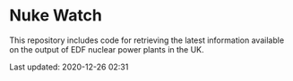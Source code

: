 # Nuke Watch

This repository includes code for retrieving the latest information available on the output of EDF nuclear power plants in the UK.

Last updated: 2020-12-26 02:31